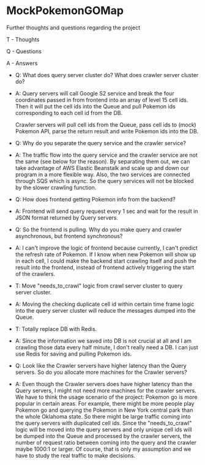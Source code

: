 # MockPokemonGOMap

Further thoughts and questions regarding the project

T - Thoughts

Q - Questions

A - Answers

* Q: What does query server cluster do? What does crawler server cluster do?

* A: Query servers will call Google S2 service and break the four coordinates passed in from frontend into an array of level 15 cell ids. Then it will put the cell ids into the Queue and pull Pokemon ids corresponding to each cell id from the DB.

  Crawler servers will pull cell ids from the Queue, pass cell ids to (mock) Pokemon API, parse the return result and write Pokemon ids into the DB.

* Q: Why do you separate the query service and the crawler service?

* A: The traffic flow into the query service and the crawler service are not the same (see below for the reason). By separating them out, we can take advantage of AWS Elastic Beanstalk and scale up and down our program in a more flexible way. Also, the two services are connected through SQS which is async. So the query services will not be blocked by the slower crawling function.

* Q: How does frontend getting Pokemon info from the backend?

* A: Frontend will send query request every 1 sec and wait for the result in JSON format returned by Query servers.

* Q: So the frontend is pulling. Why do you make query and crawler asynchronous, but frontend synchronous?

* A: I can't improve the logic of frontend because currently, I can't predict the refresh rate of Pokemon. If I know when new Pokemon will show up in each cell, I could make the backend start crawling itself and push the result into the frontend, instead of frontend actively triggering the start of the crawlers.

* T: Move "needs_to_crawl" logic from crawl server cluster to query server cluster.

* A: Moving the checking duplicate cell id within certain time frame logic into the query server cluster will reduce the messages dumped into the Queue.

* T: Totally replace DB with Redis.

* A: Since the information we saved into DB is not crucial at all and I am crawling those data every half minute, I don't really need a DB. I can just use Redis for saving and pulling Pokemon ids.

* Q: Look like the Crawler servers have higher latency than the Query servers. So do you allocate more machines for the Crawler servers?

* A: Even though the Crawler servers does have higher latency than the Query servers, I might not need more machines for the crawler servers. We have to think the usage scenario of the project: Pokemon go is more popular in certain areas. For example, there might be more people play Pokemon go and querying the Pokemon in New York central park than the whole Oklahoma state. So there might be large traffic coming into the query servers with duplicated cell ids. Since the "needs_to_crawl" logic will be moved into the query servers and only unique cell ids will be dumped into the Queue and processed by the crawler servers, the number of request ratio between coming into the query and the crawler maybe 1000:1 or larger. Of course, that is only my assumption and we have to study the real traffic to make decisions. 

